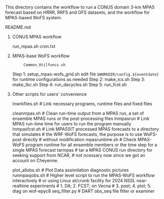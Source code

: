 This directory contains the workflow to run a CONUS domain 3-km MPAS forecast
based on HRRR, RRFS and GFS datasets, and the workflow for MPAS-based WoFS system.

README.md

1. CONUS MPAS workflow

    run_mpas.sh
    cron.txt

2. MPAS-base WoFS workflow

            Common_Utilfuncs.sh
    Step 1: setup_mpas-wofs_grid.sh
            edit file `$WORKDIR/config.${eventdate}` for runtime configurations as needed
    Step 2: make_ics.sh
    Step 3: make_lbc.sh
    Step 4: run_dacycles.sh
    Step 5: run_fcst.sh

3. Other scripts for users' convenience

    lnwrkfiles.sh    # Link necessary programs, runtime files and fixed files

    cleanmpas.sh     # Clean run-time output from a MPAS run, a set of ensemble MPAS runs or the post-processing files
    lnmpasrun        # Link MPAS run-time time for users to run the program manually
    lnmpasfcst.sh    # Link MPASSIT processed MPAS forecasts to a directory that simulates
                     # the WRF-WoFS forecasts, the purpose is to use WoFS-post directly
                     # without modification
    mpasruntime.sh   # Check MPAS-WoFS program runtime for all ensemble members or the time step for a single MPAS forecast
    tarmpas          # tar a MPAS CONUS run directory for seeking support from NCAR,
                     # not ncessary now since we got an account on Cheyenne.

    plot_allobs.sh   # Plot Data assimilation diagnostic pictures
    runmpasjobs.sh   # Higher level script to run the MPAS-WoFS workflow interactively
                     # or using Linux at/cronb facility for 2024 NSSL near-realtime experiments
                     # 1. DA;   2. FCST;            on Vecna
                     # 3. post; 4. plot; 5. diag    on wof-epyc8
    seq_filter.py    # DART obs_seq file filter or examiner
